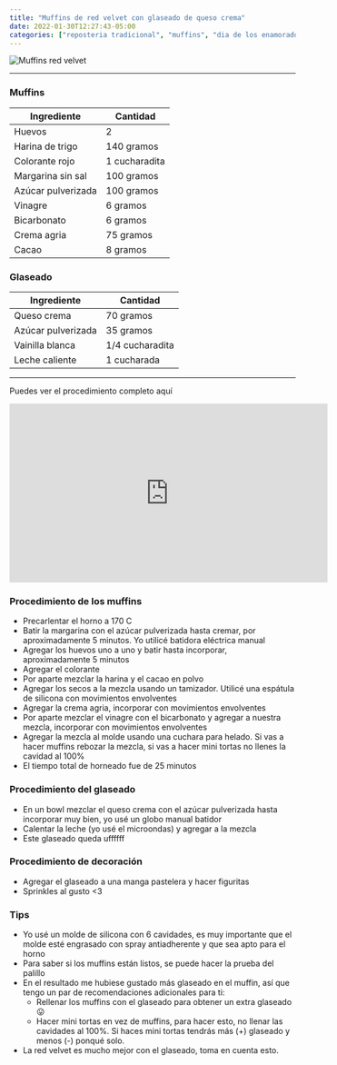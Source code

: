 ```yaml
---
title: "Muffins de red velvet con glaseado de queso crema"
date: 2022-01-30T12:27:43-05:00
categories: ["reposteria tradicional", "muffins", "dia de los enamorados", "red velvet"]
---
```

![Muffins red velvet](../../images/muffins_red_velvet.jpg)

---
### Muffins

| Ingrediente | Cantidad |
| ----------- | ----------- |
| Huevos | 2 |
| Harina de trigo | 140 gramos |
| Colorante rojo | 1 cucharadita |
| Margarina sin sal | 100 gramos |
| Azúcar pulverizada | 100 gramos |
| Vinagre | 6 gramos |
| Bicarbonato | 6 gramos |
| Crema agria | 75 gramos |
| Cacao| 8 gramos |

### Glaseado

| Ingrediente | Cantidad |
| ----------- | ----------- |
| Queso crema | 70 gramos |
| Azúcar pulverizada | 35 gramos |
| Vainilla blanca | 1/4 cucharadita |
| Leche caliente | 1 cucharada |

___

Puedes ver el procedimiento completo aquí
<iframe width="560" height="315" src="https://www.youtube.com/embed/OIYrC7OOZQ0" title="YouTube video player" frameborder="0" allow="accelerometer; autoplay; clipboard-write; encrypted-media; gyroscope; picture-in-picture" allowfullscreen></iframe>

### Procedimiento de los muffins
- Precarlentar el horno a 170 C
- Batir la margarina con el azúcar pulverizada hasta cremar, por aproximadamente 5 minutos. Yo utilicé batidora eléctrica manual
- Agregar los huevos uno a uno y batir hasta incorporar, aproximadamente 5 minutos
- Agregar el colorante
- Por aparte mezclar la harina y el cacao en polvo
- Agregar los secos a la mezcla usando un tamizador. Utilicé una espátula de silicona con movimientos envolventes
- Agregar la crema agria, incorporar con movimientos envolventes
- Por aparte mezclar el vinagre con el bicarbonato y agregar a nuestra mezcla, incorporar con movimientos envolventes
- Agregar la mezcla al molde usando una cuchara para helado. Si vas a hacer muffins rebozar la mezcla, si vas a hacer mini tortas no llenes la cavidad al 100%
- El tiempo total de horneado fue de 25 minutos 

### Procedimiento del glaseado
- En un bowl mezclar el queso crema con el azúcar pulverizada hasta incorporar muy bien, yo usé un globo manual batidor
- Calentar la leche (yo usé el microondas) y agregar a la mezcla
- Este glaseado queda uffffff

### Procedimiento de decoración
- Agregar el glaseado a una manga pastelera y hacer figuritas
- Sprinkles al gusto <3

### Tips
- Yo usé un molde de silicona con 6 cavidades, es muy importante que el molde esté engrasado con spray antiadherente y que sea apto para el horno
- Para saber si los muffins están listos, se puede hacer la prueba del palillo
- En el resultado me hubiese gustado más glaseado en el muffin, así que tengo un par de recomendaciones adicionales para ti: 
  - Rellenar los muffins con el glaseado para obtener un extra glaseado 😛
  - Hacer mini tortas en vez de muffins, para hacer esto, no llenar las cavidades al 100%. Si haces mini tortas tendrás más (+) glaseado y menos (-) ponqué solo. 
- La red velvet es mucho mejor con el glaseado, toma en cuenta esto.


